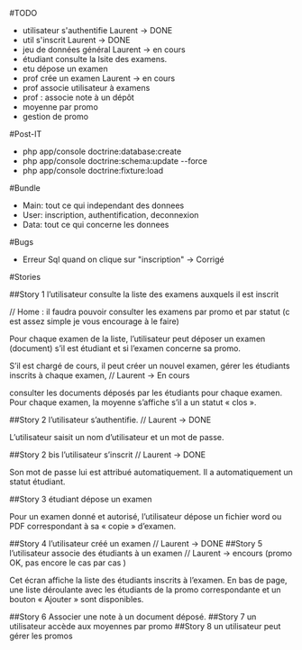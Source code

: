 #TODO
- utilisateur s'authentifie Laurent -> DONE
- util s'inscrit Laurent -> DONE 
- jeu de données général  Laurent -> en cours
- étudiant consulte la lsite des examens. 
- etu dépose un examen
- prof crée un examen Laurent -> en cours 
- prof associe utilisateur à examens
- prof : associe note à un dépôt 
- moyenne par promo
- gestion de promo


#Post-IT

- php app/console doctrine:database:create
- php app/console doctrine:schema:update --force
- php app/console doctrine:fixture:load

#Bundle
- Main: tout ce qui independant des donnees 
- User: inscription, authentification, deconnexion
- Data: tout ce qui concerne les donnees

#Bugs
- Erreur Sql quand on clique sur "inscription" -> Corrigé


#Stories


##Story 1
 l’utilisateur consulte la liste des examens auxquels il est inscrit

// Home : il faudra pouvoir consulter les examens par promo et par statut (c est assez simple je vous encourage à le faire)

Pour chaque examen de la liste, l’utilisateur peut déposer un examen (document) s’il est étudiant et
si l’examen concerne sa promo. 

S’il est chargé de cours, il peut créer un nouvel examen, gérer les
étudiants inscrits à chaque examen, // Laurent -> En cours

consulter les documents déposés par les étudiants pour chaque
examen. Pour chaque examen, la moyenne s’affiche s’il a un statut « clos ».


##Story 2 
 l’utilisateur s’authentifie. // Laurent -> DONE 

L’utilisateur saisit un nom d’utilisateur et un mot de passe.

##Story 2 bis
 l’utilisateur s’inscrit // Laurent -> DONE 

Son mot de passe lui est attribué automatiquement. Il a automatiquement un statut étudiant.

##Story 3 
 étudiant dépose un examen

Pour un examen donné et autorisé, l’utilisateur dépose un fichier word ou PDF correspondant à sa
« copie » d’examen.

##Story 4
l’utilisateur créé un examen // Laurent -> DONE 
##Story 5
 l’utilisateur associe des étudiants à un examen // Laurent -> encours (promo OK, pas encore le cas par cas )

Cet écran affiche la liste des étudiants inscrits à l’examen. En bas de page, une liste déroulante avec
les étudiants de la promo correspondante et un bouton « Ajouter » sont disponibles.

##Story 6 
 Associer une note à un document déposé.
##Story 7
 un utilisateur accède aux moyennes par promo
##Story 8 
 un utilisateur peut gérer les promos
